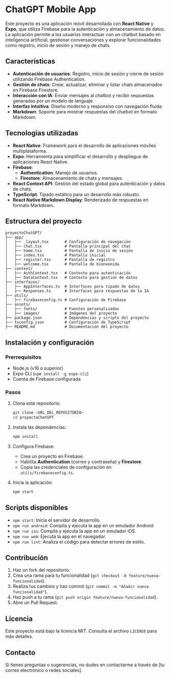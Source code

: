 # ChatGPT Mobile App  

Este proyecto es una aplicación móvil desarrollada con **React Native** y **Expo**, que utiliza Firebase para la autenticación y almacenamiento de datos. La aplicación permite a los usuarios interactuar con un chatbot basado en inteligencia artificial, gestionar conversaciones y explorar funcionalidades como registro, inicio de sesión y manejo de chats.  

## Características  

- **Autenticación de usuarios**: Registro, inicio de sesión y cierre de sesión utilizando Firebase Authentication.  
- **Gestión de chats**: Crear, actualizar, eliminar y listar chats almacenados en Firebase Firestore.  
- **Interacción con IA**: Enviar mensajes al chatbot y recibir respuestas generadas por un modelo de lenguaje.  
- **Interfaz intuitiva**: Diseño moderno y responsivo con navegación fluida.  
- **Markdown**: Soporte para mostrar respuestas del chatbot en formato Markdown.  

## Tecnologías utilizadas  

- **React Native**: Framework para el desarrollo de aplicaciones móviles multiplataforma.  
- **Expo**: Herramienta para simplificar el desarrollo y despliegue de aplicaciones React Native.  
- **Firebase**:  
    - **Authentication**: Manejo de usuarios.  
    - **Firestore**: Almacenamiento de chats y mensajes.  
- **React Context API**: Gestión del estado global para autenticación y datos de chats.  
- **TypeScript**: Tipado estático para un desarrollo más robusto.  
- **React Native Markdown Display**: Renderizado de respuestas en formato Markdown.  

## Estructura del proyecto  

```plaintext  
proyectoChatGPT/  
├── app/  
│   ├── _layout.tsx       # Configuración de navegación  
│   ├── chat.tsx          # Pantalla principal del chat  
│   ├── home.tsx          # Pantalla de inicio de sesión  
│   ├── index.tsx         # Pantalla inicial  
│   ├── register.tsx      # Pantalla de registro  
│   ├── welcome.tsx       # Pantalla de bienvenida  
├── context/  
│   ├── AuthContext.tsx   # Contexto para autenticación  
│   ├── DataContext.tsx   # Contexto para gestión de datos  
├── interfaces/  
│   ├── AppInterfaces.ts  # Interfaces para tipado de datos  
│   ├── Responses.ts      # Interfaces para respuestas de la IA  
├── utils/  
│   ├── firebaseconfig.ts # Configuración de Firebase  
├── assets/  
│   ├── fonts/            # Fuentes personalizadas  
│   ├── images/           # Imágenes del proyecto  
├── package.json          # Dependencias y scripts del proyecto  
├── tsconfig.json         # Configuración de TypeScript  
├── README.md             # Documentación del proyecto  
```  

## Instalación y configuración  

### Prerrequisitos  

- Node.js (v16 o superior)  
- Expo CLI (`npm install -g expo-cli`)  
- Cuenta de Firebase configurada  

### Pasos  

1. Clona este repositorio:  
     ```bash  
     git clone <URL_DEL_REPOSITORIO>  
     cd proyectoChatGPT  
     ```  

2. Instala las dependencias:  
     ```bash  
     npm install  
     ```  

3. Configura Firebase:  
     - Crea un proyecto en Firebase.  
     - Habilita **Authentication** (correo y contraseña) y **Firestore**.  
     - Copia las credenciales de configuración en `utils/firebaseconfig.ts`.  

4. Inicia la aplicación:  
     ```bash  
     npm start  
     ```  

## Scripts disponibles  

- `npm start`: Inicia el servidor de desarrollo.  
- `npm run android`: Compila y ejecuta la app en un emulador Android.  
- `npm run ios`: Compila y ejecuta la app en un emulador iOS.  
- `npm run web`: Ejecuta la app en el navegador.  
- `npm run lint`: Analiza el código para detectar errores de estilo.  

## Contribución  

1. Haz un fork del repositorio.  
2. Crea una rama para tu funcionalidad (`git checkout -b feature/nueva-funcionalidad`).  
3. Realiza tus cambios y haz commit (`git commit -m "Añadir nueva funcionalidad"`).  
4. Haz push a tu rama (`git push origin feature/nueva-funcionalidad`).  
5. Abre un Pull Request.  

## Licencia  

Este proyecto está bajo la licencia MIT. Consulta el archivo `LICENSE` para más detalles.  

## Contacto  

Si tienes preguntas o sugerencias, no dudes en contactarme a través de [tu correo electrónico o redes sociales].  
